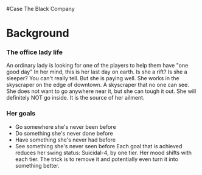 #Case The Black Company

# Background
### The office lady life
An ordinary lady is looking for one of the players to help them have "one good day"
In her mind, this is her last day on earth.
Is she a rift? Is she a sleeper? You can't really tell. But she is paying well.
She works in the skyscraper on the edge of downtown.
A skyscraper that no one can see.
She does not want to go anywhere near it, but she can tough it out. She will definitely NOT go inside.
It is the source of her ailment.

### Her goals
- Go somewhere she's never been before
- Do something she's never done before
- Have something she's never had before
- See something she's never seen before
Each goal that is achieved reduces her swing status: Suicidal-4, by one tier. Her mood shifts with each tier. The trick is to remove it and potentially even turn it into something better.